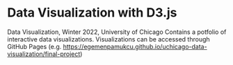 # Data Visualization with D3.js
Data Visualization, Winter 2022, University of Chicago
Contains a potfolio of interactive data visualizations. 
Visualizations can be accessed through GitHub Pages (e.g. https://egemenpamukcu.github.io/uchicago-data-visualization/final-project)
